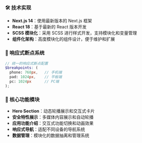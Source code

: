 ### 🛠️ 技术实现
- **Next.js 14**：使用最新版本的 Next.js 框架
- **React 18**：基于最新的 React 版本开发
- **SCSS 模块化**：采用 SCSS 进行样式开发，支持模块化和变量管理
- **组件化架构**：高度模块化的组件设计，便于维护和扩展

### 📱 响应式断点系统
```scss
// 统一的响应式断点配置
$breakpoints: (
  phone: 768px,   // 手机端
  pad: 1024px,    // 平板端  
  pc: 1024px      // PC端
);
```

### 🎯 核心功能模块
- **Hero Section**：动态轮播展示和交互式卡片
- **安全特性展示**：多媒体内容展示和自动轮播
- **应用功能介绍**：交互式功能切换和动画效果
- **响应式导航**：适配不同设备的导航系统
- **数据管理**：模块化的数据抽离和管理系统